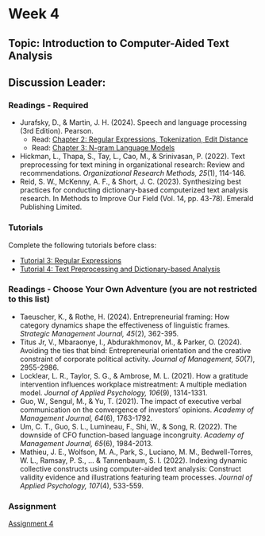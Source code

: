 # Week 4

## Topic: Introduction to Computer-Aided Text Analysis

## Discussion Leader:

### Readings - Required

- Jurafsky, D., & Martin, J. H. (2024). Speech and language processing (3rd Edition). Pearson.
  - Read: [Chapter 2: Regular Expressions, Tokenization, Edit Distance](https://web.stanford.edu/~jurafsky/slp3/2.pdf)
  - Read: [Chapter 3: N-gram Language Models](https://web.stanford.edu/~jurafsky/slp3/3.pdf)
- Hickman, L., Thapa, S., Tay, L., Cao, M., & Srinivasan, P. (2022). Text preprocessing for text mining in organizational research: Review and recommendations. *Organizational Research Methods, 25*(1), 114-146.
- Reid, S. W., McKenny, A. F., & Short, J. C. (2023). Synthesizing best practices for conducting dictionary-based computerized text analysis research. In Methods to Improve Our Field (Vol. 14, pp. 43-78). Emerald Publishing Limited.

### Tutorials

Complete the following tutorials before class:
- [Tutorial 3: Regular Expressions](../tutorials/email_regex.ipynb)
- [Tutorial 4: Text Preprocessing and Dictionary-based Analysis](../tutorials/text_prep_and_dict.ipynb)


### Readings - Choose Your Own Adventure (you are not restricted to this list)

- Taeuscher, K., & Rothe, H. (2024). Entrepreneurial framing: How category dynamics shape the effectiveness of linguistic frames. *Strategic Management Journal, 45*(2), 362-395.
- Titus Jr, V., Mbaraonye, I., Abdurakhmonov, M., & Parker, O. (2024). Avoiding the ties that bind: Entrepreneurial orientation and the creative constraint of corporate political activity. *Journal of Management, 50*(7), 2955-2986.
- Locklear, L. R., Taylor, S. G., & Ambrose, M. L. (2021). How a gratitude intervention influences workplace mistreatment: A multiple mediation model. *Journal of Applied Psychology, 106*(9), 1314-1331.
- Guo, W., Sengul, M., & Yu, T. (2021). The impact of executive verbal communication on the convergence of investors’ opinions. *Academy of Management Journal, 64*(6), 1763-1792.
- Um, C. T., Guo, S. L., Lumineau, F., Shi, W., & Song, R. (2022). The downside of CFO function-based language incongruity. *Academy of Management Journal, 65*(6), 1984-2013.
- Mathieu, J. E., Wolfson, M. A., Park, S., Luciano, M. M., Bedwell-Torres, W. L., Ramsay, P. S., ... & Tannenbaum, S. I. (2022). Indexing dynamic collective constructs using computer-aided text analysis: Construct validity evidence and illustrations featuring team processes. *Journal of Applied Psychology, 107*(4), 533-559.


### Assignment

[Assignment 4](../assignments/materials/week_4/instructions.md)